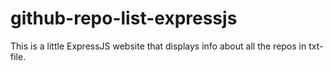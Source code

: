 # github-repo-list-expressjs
This is a little ExpressJS website that displays info about all the repos in txt-file.
